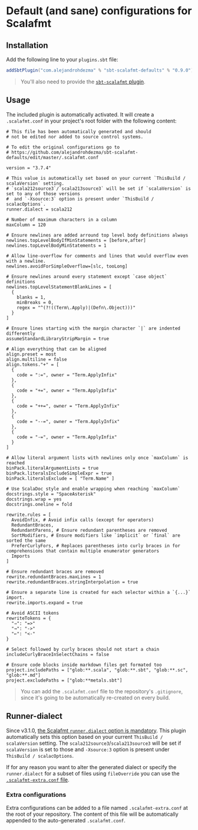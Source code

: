 # Default (and sane) configurations for Scalafmt

## Installation

Add the following line to your `plugins.sbt` file:

```sbt
addSbtPlugin("com.alejandrohdezma" % "sbt-scalafmt-defaults" % "0.9.0")
```

> You'll also need to provide the [`sbt-scalafmt` plugin](https://github.com/scalameta/sbt-scalafmt).

## Usage

The included plugin is automatically activated. It will create a `.scalafmt.conf` in your project's root folder with the following content:

```hocon
# This file has been automatically generated and should
# not be edited nor added to source control systems.

# To edit the original configurations go to
# https://github.com/alejandrohdezma/sbt-scalafmt-defaults/edit/master/.scalafmt.conf

version = "3.7.4"

# This value is automatically set based on your current `ThisBuild / scalaVersion` setting.
# `scala212source3`/`scala213source3` will be set if `scalaVersion` is set to any of those versions
#  and `-Xsource:3` option is present under `ThisBuild / scalacOptions`.
runner.dialect = scala212

# Number of maximum characters in a column
maxColumn = 120

# Ensure newlines are added arround top level body definitions always
newlines.topLevelBodyIfMinStatements = [before,after]
newlines.topLevelBodyMinStatements = 1

# Allow line-overflow for comments and lines that would overflow even with a newline.
newlines.avoidForSimpleOverflow=[slc, tooLong]

# Ensure newlines around every statement except `case object` definitions
newlines.topLevelStatementBlankLines = [
  {
    blanks = 1,
    minBreaks = 0,
    regex = "^(?!((Term\.Apply)|(Defn\.Object)))"
  }
]

# Ensure lines starting with the margin character `|` are indented differently
assumeStandardLibraryStripMargin = true

# Align everything that can be aligned
align.preset = most
align.multiline = false
align.tokens."+" = [
  {
    code = ":=", owner = "Term.ApplyInfix"
  },
  {
    code = "+=", owner = "Term.ApplyInfix"
  },
  {
    code = "++=", owner = "Term.ApplyInfix"
  },
  {
    code = "--=", owner = "Term.ApplyInfix"
  },
  {
    code = "-=", owner = "Term.ApplyInfix"
  }
]

# Allow literal argument lists with newlines only once `maxColumn` is reached
binPack.literalArgumentLists = true
binPack.literalsIncludeSimpleExpr = true
binPack.literalsExclude = [ "Term.Name" ]

# Use ScalaDoc style and enable wrapping when reaching `maxColumn`
docstrings.style = "SpaceAsterisk"
docstrings.wrap = yes
docstrings.oneline = fold

rewrite.rules = [
  AvoidInfix, # Avoid infix calls (except for operators)
  RedundantBraces,
  RedundantParens, # Ensure redundant parentheses are removed
  SortModifiers, # Ensure modifiers like `implicit` or `final` are sorted the same
  PreferCurlyFors, # Replaces parentheses into curly braces in for comprehensions that contain multiple enumerator generators
  Imports
]

# Ensure redundant braces are removed
rewrite.redundantBraces.maxLines = 1
rewrite.redundantBraces.stringInterpolation = true

# Ensure a separate line is created for each selector within a `{...}` import.
rewrite.imports.expand = true

# Avoid ASCII tokens
rewriteTokens = {
  "⇒": "=>"
  "→": "->"
  "←": "<-"
}

# Select followed by curly braces should not start a chain
includeCurlyBraceInSelectChains = false

# Ensure code blocks inside markdown files get formated too
project.includePaths = ["glob:**.scala", "glob:**.sbt", "glob:**.sc", "glob:**.md"]
project.excludePaths = ["glob:**metals.sbt"]
```

> You can add the `.scalafmt.conf` file to the repository's `.gitignore`, since it's going to be automatically re-created on every build.

## Runner-dialect

Since v3.1.0, [the Scalafmt `runner.dialect` option is mandatory](https://scalameta.org/scalafmt/docs/configuration.html#scala-dialects). This plugin automatically sets this option based on your current `ThisBuild / scalaVersion` setting. The `scala212source3`/`scala213source3` will be set if `scalaVersion` is set to those and `-Xsource:3` option is present under `ThisBuild / scalacOptions`.

If for any reason you want to alter the generated dialect or specify the `runner.dialect` for a subset of files using `fileOverride` you can use the [`.scalafmt-extra.conf` file](#extra-configurations).

### Extra configurations

Extra configurations can be added to a file named `.scalafmt-extra.conf` at the root of your repository. The content of this file will be automatically appended to the auto-generated `.scalafmt.conf`.
